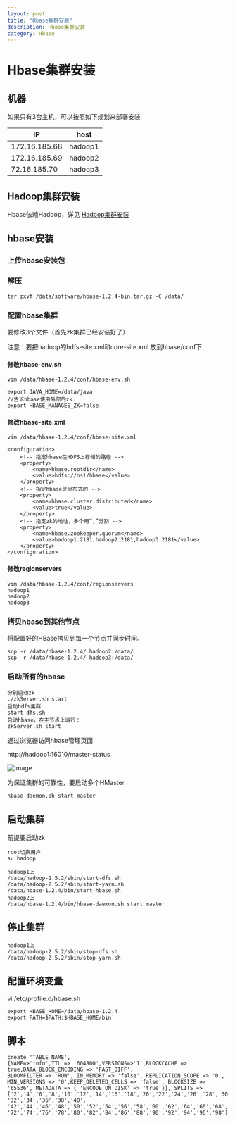```yaml
---
layout: post
title: "Hbase集群安装"
description: Hbase集群安装
category: Hbase
---
```


# Hbase集群安装

## 机器
如果只有3台主机，可以按照如下规划来部署安装	

IP|host
---|---
172.16.185.68|hadoop1
172.16.185.69|hadoop2
72.16.185.70|hadoop3		

## Hadoop集群安装
Hbase依赖Hadoop，详见
[Hadoop集群安装](https://jasperxgwang.github.io/2017/12/02/Hadoop%E9%9B%86%E7%BE%A4%E5%AE%89%E8%A3%85/)

## hbase安装

### 上传hbase安装包

### 解压

```
tar zxvf /data/software/hbase-1.2.4-bin.tar.gz -C /data/
```

### 配置hbase集群

要修改3个文件（首先zk集群已经安装好了）

注意：要把hadoop的hdfs-site.xml和core-site.xml 放到hbase/conf下
	
#### 修改hbase-env.sh

```
vim /data/hbase-1.2.4/conf/hbase-env.sh

export JAVA_HOME=/data/java
//告诉hbase使用外部的zk
export HBASE_MANAGES_ZK=false
```
#### 修改hbase-site.xml
```
vim /data/hbase-1.2.4/conf/hbase-site.xml

<configuration>
    <!-- 指定hbase在HDFS上存储的路径 -->
    <property>
        <name>hbase.rootdir</name>
        <value>hdfs://ns1/hbase</value>
    </property>
    <!-- 指定hbase是分布式的 -->
    <property>
        <name>hbase.cluster.distributed</name>
        <value>true</value>
    </property>
    <!-- 指定zk的地址，多个用“,”分割 -->
    <property>
        <name>hbase.zookeeper.quorum</name>
        <value>hadoop1:2181,hadoop2:2181,hadoop3:2181</value>
    </property>
</configuration>
```
#### 修改regionservers
```
vim /data/hbase-1.2.4/conf/regionservers
hadoop1
hadoop2
hadoop3
```
### 拷贝hbase到其他节点

将配置好的HBase拷贝到每一个节点并同步时间。

```
scp -r /data/hbase-1.2.4/ hadoop2:/data/
scp -r /data/hbase-1.2.4/ hadoop3:/data/
```

### 启动所有的hbase

```
分别启动zk
./zkServer.sh start
启动hdfs集群
start-dfs.sh
启动hbase，在主节点上运行：
zkServer.sh start
```

通过浏览器访问hbase管理页面

http://hadoop1:16010/master-status

![image](https://jasperxgwang.github.io/images/hbase/hbase-index.jpg)

为保证集群的可靠性，要启动多个HMaster

```
hbase-daemon.sh start master
```
	
	
## 启动集群

前提要启动zk

```
root切换用户
su hadoop

hadoop1上
/data/hadoop-2.5.2/sbin/start-dfs.sh
/data/hadoop-2.5.2/sbin/start-yarn.sh
/data/hbase-1.2.4/bin/start-hbase.sh
hadoop2上	
/data/hbase-1.2.4/bin/hbase-daemon.sh start master
```

## 停止集群
```
hadoop1上
/data/hadoop-2.5.2/sbin/stop-dfs.sh
/data/hadoop-2.5.2/sbin/stop-yarn.sh
```

## 配置环境变量

vi /etc/profile.d/hbase.sh
```
export HBASE_HOME=/data/hbase-1.2.4
export PATH=$PATH:$HBASE_HOME/bin`
```

## 脚本

```
create 'TABLE_NAME',
{NAME=>'info',TTL => '604800',VERSIONS=>'1',BLOCKCACHE => true,DATA_BLOCK_ENCODING => 'FAST_DIFF',
BLOOMFILTER => 'ROW', IN_MEMORY => 'false', REPLICATION_SCOPE => '0',  MIN_VERSIONS => '0',KEEP_DELETED_CELLS => 'false', BLOCKSIZE => '65536', METADATA => { 'ENCODE_ON_DISK' => 'true'}}, SPLITS => ['2','4','6','8','10','12','14','16','18','20','22','24','26','28','30', '32','34','36','38','40',
'42','44','46','48','50','52','54','56','58','60','62','64','66','68','70', '72','74','76','78','80','82','84','86','88','90','92','94','96','98']
```
